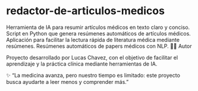 # redactor-de-articulos-medicos
Herramienta de IA para resumir artículos médicos en texto claro y conciso.  Script en Python que genera resúmenes automáticos de artículos médicos.  Aplicación para facilitar la lectura rápida de literatura médica mediante resúmenes.  Resúmenes automáticos de papers médicos con NLP.
🧑‍💻 Autor

Proyecto desarrollado por Lucas Chavez, con el objetivo de facilitar el aprendizaje y la práctica clínica mediante herramientas de IA.

✨ “La medicina avanza, pero nuestro tiempo es limitado: este proyecto busca ayudarte a leer menos y comprender más.”
